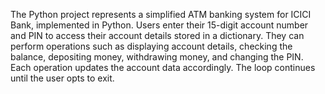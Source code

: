 The Python project  represents a simplified ATM banking system for ICICI Bank, implemented in Python.
Users enter their 15-digit account number and PIN to access their account details stored in a dictionary. 
They can perform operations such as displaying account details, checking the balance, depositing money, withdrawing money, and changing the PIN. 
Each operation updates the account data accordingly. 
The loop continues until the user opts to exit.






